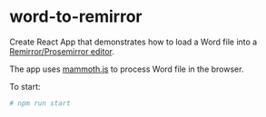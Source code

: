 # word-to-remirror

Create React App that demonstrates how to load a Word file into a [Remirror/Prosemirror editor](https://www.remirror.io).

The app uses [mammoth.js](https://github.com/mwilliamson/mammoth.js) to process Word file in the browser.

To start:
```sh
# npm run start
```
